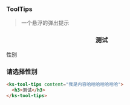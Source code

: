 ### ToolTips

> 一个悬浮的弹出提示


<ks-tool-tips content="我是内容哈哈哈哈哈哈哈">
  <h3 style="text-align: center">测试</h3>
</ks-tool-tips>

<ks-tips
    placement="bottom-start" 
    :show.sync = "show">
    <span  class="tiptxt">性别</span>
    <div slot="content" >
        <div :style="{width:width + 'px'}">
            <h3>请选择性别</h3>
        </div>
    </div>
</ks-tips>

```html
<ks-tool-tips content="我是内容哈哈哈哈哈哈哈">
  <h3>测试</h3>
</ks-tool-tips>

```

<script>
  export default{
    data () {

      return {
        show:false,
        width:500
      }

    }    
  }
</script>
